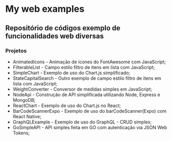 # My web examples

## Repositório de códigos exemplo de funcionalidades web diversas

### Projetos

- AnimatedIcons - Animação de ícones do FontAwesome com JavaScript;
- FilterableList - Campo estilo filtro de itens em lista com JavaScript;
- SimpleChart - Exemplo de uso do Chart.js simplificado;
- StateCapitalSearch - Outro exemplo de campo estilo filtro de itens em lista com JavaScript;
- WeightConverter - Conversor de medidas simples em JavaScript;
- NodeApi - Construção de API simplificada utilizando Node, Express e MongoDB;
- ReactChart - Exemplo de uso do Chart.js no React;
- BarCodeScannerExpo - Exemplo de uso do barCodeScanner(Expo) com React Native;
- GraphQLExample - Exemplo de uso do GraphQL - CRUD simples;
- GoSimpleAPI - API simples feita em GO com autenticação via JSON Web Tokens;
